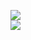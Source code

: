 [![](https://img.shields.io/badge/Made%20With-Github%20Spray-lightgrey.svg?style=for-the-badge&logo=github)](https://github.com/Annihil/github-spray#14641)  
[![](https://i.imgur.com/2DrTn0Z.gif)](https://github.com/Annihil/github-spray)